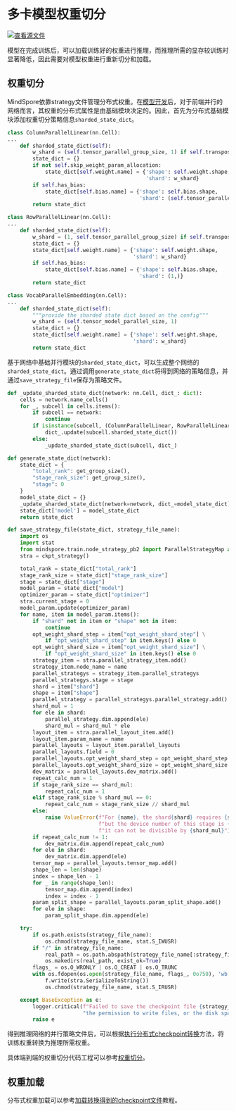 # 多卡模型权重切分

[![查看源文件](https://mindspore-website.obs.cn-north-4.myhuaweicloud.com/website-images/r2.4.0/resource/_static/logo_source.svg)](https://gitee.com/mindspore/docs/blob/r2.4.0/docs/mindspore/source_zh_cn/model_infer/ms_infer/weight_split.md)

模型在完成训练后，可以加载训练好的权重进行推理，而推理所需的显存较训练时显著降低，因此需要对模型权重进行重新切分和加载。

## 权重切分

MindSpore依靠strategy文件管理分布式权重。在[模型开发](model_dev.md)后，对于前端并行的网络而言，其权重的分布式属性是由基础模块决定的。因此，首先为分布式基础模块添加权重切分策略信息`sharded_state_dict`。

```python
class ColumnParallelLinear(nn.Cell):
...
    def sharded_state_dict(self):
        w_shard = (self.tensor_parallel_group_size, 1) if self.transpose_b else (1, self.tensor_parallel_group_size)
        state_dict = {}
        if not self.skip_weight_param_allocation:
            state_dict[self.weight.name] = {'shape': self.weight.shape,
                                            'shard': w_shard}
        if self.has_bias:
            state_dict[self.bias.name] = {'shape': self.bias.shape,
                                          'shard': (self.tensor_parallel_group_size,)}
        return state_dict
```

```python
class RowParallelLinear(nn.Cell):
...
    def sharded_state_dict(self):
        w_shard = (1, self.tensor_parallel_group_size) if self.transpose_b else (self.tensor_parallel_group_size, 1)
        state_dict = {}
        state_dict[self.weight.name] = {'shape': self.weight.shape,
                                        'shard': w_shard}
        if self.has_bias:
            state_dict[self.bias.name] = {'shape': self.bias.shape,
                                          'shard': (1,)}
        return state_dict
```

```python
class VocabParallelEmbedding(nn.Cell):
...
    def sharded_state_dict(self):
        """provide the sharded state dict based on the config"""
        w_shard = (self.tensor_model_parallel_size, 1)
        state_dict = {}
        state_dict[self.weight.name] = {'shape': self.weight.shape,
                                        'shard': w_shard}
        return state_dict
```

基于网络中基础并行模块的`sharded_state_dict`，可以生成整个网络的`sharded_state_dict`。通过调用`generate_state_dict`将得到网络的策略信息，并通过`save_strategy_file`保存为策略文件。

```python
def _update_sharded_state_dict(network: nn.Cell, dict_: dict):
    cells = network.name_cells()
    for _, subcell in cells.items():
        if subcell == network:
            continue
        if isinstance(subcell, (ColumnParallelLinear, RowParallelLinear, VocabParallelEmbedding)):
            dict_.update(subcell.sharded_state_dict())
        else:
            _update_sharded_state_dict(subcell, dict_)

def generate_state_dict(network):
    state_dict = {
        "total_rank": get_group_size(),
        "stage_rank_size": get_group_size(),
        "stage": 0
    }
    model_state_dict = {}
    _update_sharded_state_dict(network=network, dict_=model_state_dict)
    state_dict['model'] = model_state_dict
    return state_dict

def save_strategy_file(state_dict, strategy_file_name):
    import os
    import stat
    from mindspore.train.node_strategy_pb2 import ParallelStrategyMap as ckpt_strategy
    stra = ckpt_strategy()

    total_rank = state_dict["total_rank"]
    stage_rank_size = state_dict["stage_rank_size"]
    stage = state_dict["stage"]
    model_param = state_dict["model"]
    optimizer_param = state_dict["optimizer"]
    stra.current_stage = 0
    model_param.update(optimizer_param)
    for name, item in model_param.items():
        if "shard" not in item or "shape" not in item:
            continue
        opt_weight_shard_step = item["opt_weight_shard_step"] \
            if "opt_weight_shard_step" in item.keys() else 0
        opt_weight_shard_size = item["opt_weight_shard_size"] \
            if "opt_weight_shard_size" in item.keys() else 0
        strategy_item = stra.parallel_strategy_item.add()
        strategy_item.node_name = name
        parallel_strategys = strategy_item.parallel_strategys
        parallel_strategys.stage = stage
        shard = item["shard"]
        shape = item["shape"]
        parallel_strategy = parallel_strategys.parallel_strategy.add()
        shard_mul = 1
        for ele in shard:
            parallel_strategy.dim.append(ele)
            shard_mul = shard_mul * ele
        layout_item = stra.parallel_layout_item.add()
        layout_item.param_name = name
        parallel_layouts = layout_item.parallel_layouts
        parallel_layouts.field = 0
        parallel_layouts.opt_weight_shard_step = opt_weight_shard_step
        parallel_layouts.opt_weight_shard_size = opt_weight_shard_size
        dev_matrix = parallel_layouts.dev_matrix.add()
        repeat_calc_num = 1
        if stage_rank_size == shard_mul:
            repeat_calc_num = 1
        elif stage_rank_size % shard_mul == 0:
            repeat_calc_num = stage_rank_size // shard_mul
        else:
            raise ValueError(f"For {name}, the shard{shard} requires {shard_mul} devices, "
                             f"but the device number of this stage is {stage_rank_size}, "
                             f"it can not be divisible by {shard_mul}")
        if repeat_calc_num != 1:
            dev_matrix.dim.append(repeat_calc_num)
        for ele in shard:
            dev_matrix.dim.append(ele)
        tensor_map = parallel_layouts.tensor_map.add()
        shape_len = len(shape)
        index = shape_len - 1
        for _ in range(shape_len):
            tensor_map.dim.append(index)
            index = index - 1
        param_split_shape = parallel_layouts.param_split_shape.add()
        for ele in shape:
            param_split_shape.dim.append(ele)

    try:
        if os.path.exists(strategy_file_name):
            os.chmod(strategy_file_name, stat.S_IWUSR)
        if "/" in strategy_file_name:
            real_path = os.path.abspath(strategy_file_name[:strategy_file_name.rfind("/")])
            os.makedirs(real_path, exist_ok=True)
        flags_ = os.O_WRONLY | os.O_CREAT | os.O_TRUNC
        with os.fdopen(os.open(strategy_file_name, flags_, 0o750), 'wb') as f:
            f.write(stra.SerializeToString())
            os.chmod(strategy_file_name, stat.S_IRUSR)

    except BaseException as e:
        logger.critical(f"Failed to save the checkpoint file {strategy_file_name}. Maybe don't have "
                        "the permission to write files, or the disk space is insufficient and so on.")
        raise e
```

得到推理网络的并行策略文件后，可以根据[执行分布式checkpoint转换](https://www.mindspore.cn/docs/zh-CN/r2.4.0/model_train/parallel/model_transformation.html#执行分布式checkpoint转换)方法，将训练权重转换为推理所需权重。

具体端到端的权重切分代码工程可以参考[权重切分](https://gitee.com/mindspore/docs/blob/r2.4.0/docs/mindspore/source_zh_cn/model_infer/ms_infer/code//param_split.py)。

## 权重加载

分布式权重加载可以参考[加载转换得到的checkpoint文件](https://www.mindspore.cn/docs/zh-CN/r2.4.0/model_train/parallel/model_transformation.html#加载转换得到的checkpoint文件)教程。